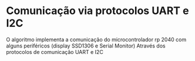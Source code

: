 # Comunicação via protocolos UART e I2C
O algoritmo implementa a comunicação do microcontrolador rp 2040 com alguns periféricos (display SSD1306 e Serial Monitor) Através dos protocolos de comunicação UART e I2C
